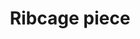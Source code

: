 ---
layout: item
title: Ribcage piece
item-id: 6165
datatable: true
id: 6165
name: "Ribcage piece"
members: true
lowalch: 24
highalch: 36
examine: "A slightly damaged ribcage."
monsters:
  - id: 5938
    name: "Wallasalki"
    members: true
    combat_level: 98
    wiki_url: "https://oldschool.runescape.wiki/w/Wallasalki"
    drops:
      - quantity: "1"
        rarity: 0.015625
    image: "https://oldschool.runescape.wiki/images/9/91/Wallasalki.png?1ce3f"
---